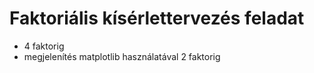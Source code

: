 # Faktoriális kísérlettervezés feladat

- 4 faktorig
- megjelenítés matplotlib használatával 2 faktorig
